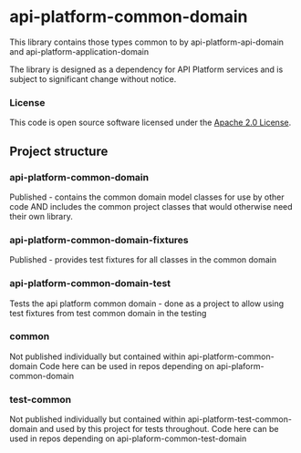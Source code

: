 
# api-platform-common-domain

This library contains those types common to by api-platform-api-domain and api-platform-application-domain

The library is designed as a dependency for API Platform services and is subject to significant change without notice.

### License

This code is open source software licensed under the [Apache 2.0 License]("http://www.apache.org/licenses/LICENSE-2.0.html").

## Project structure

### api-platform-common-domain
Published - contains the common domain model classes for use by other code AND includes the common project classes that would otherwise need their own library.

### api-platform-common-domain-fixtures
Published - provides test fixtures for all classes in the common domain

### api-platform-common-domain-test
Tests the api platform common domain - done as a project to allow using test fixtures from test common domain in the testing

### common
Not published individually but contained within api-platform-common-domain
Code here can be used in repos depending on api-plaform-common-domain

### test-common
Not published individually but contained within api-platform-test-common-domain and used by this project for tests throughout.
Code here can be used in repos depending on api-plaform-common-test-domain
